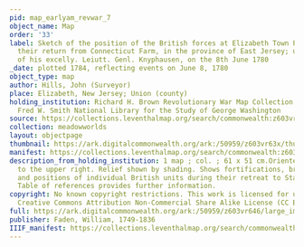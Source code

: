 ```yaml
---
pid: map_earlyam_revwar_7
object_name: Map
order: '33'
label: Sketch of the position of the British forces at Elizabeth Town Point after
  their return from Connecticut Farm, in the province of East Jersey; under the command
  of his excelly. Leiutt. Genl. Knyphausen, on the 8th June 1780
_date: plotted 1784, reflecting events on June 8, 1780
object_type: map
author: Hills, John (Surveyor)
place: Elizabeth, New Jersey; Union (county)
holding_institution: Richard H. Brown Revolutionary War Map Collection at Mount Vernon,
  Fred W. Smith National Library for the Study of George Washington
source: https://collections.leventhalmap.org/search/commonwealth:z603vr63x
collection: meadowworlds
layout: objectpage
thumbnail: https://ark.digitalcommonwealth.org/ark:/50959/z603vr63x/thumbnail
manifest: https://collections.leventhalmap.org/search/commonwealth:z603vr63x/manifest
description_from_holding_institution: 1 map ; col. ; 61 x 51 cm.Oriented with north
  to the upper right. Relief shown by shading. Shows fortifications, bridge of boats,
  and positions of individual British units during their retreat to Staten Island.
  Table of references provides further information.
copyright: No known copyright restrictions. This work is licensed for use under a
  Creative Commons Attribution Non-Commercial Share Alike License (CC BY-NC-SA).
full: https://ark.digitalcommonwealth.org/ark:/50959/z603vr646/large_image
publisher: Faden, William, 1749-1836
IIIF_manifest: https://collections.leventhalmap.org/search/commonwealth:z603vr63x/manifest
---
```

